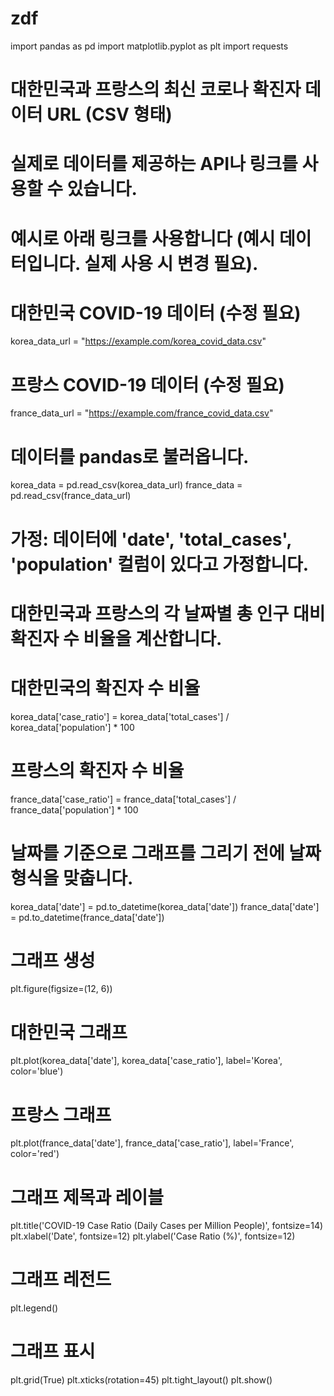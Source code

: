 # zdf

import pandas as pd
import matplotlib.pyplot as plt
import requests

# 대한민국과 프랑스의 최신 코로나 확진자 데이터 URL (CSV 형태)
# 실제로 데이터를 제공하는 API나 링크를 사용할 수 있습니다.
# 예시로 아래 링크를 사용합니다 (예시 데이터입니다. 실제 사용 시 변경 필요).

# 대한민국 COVID-19 데이터 (수정 필요)
korea_data_url = "https://example.com/korea_covid_data.csv"
# 프랑스 COVID-19 데이터 (수정 필요)
france_data_url = "https://example.com/france_covid_data.csv"

# 데이터를 pandas로 불러옵니다.
korea_data = pd.read_csv(korea_data_url)
france_data = pd.read_csv(france_data_url)

# 가정: 데이터에 'date', 'total_cases', 'population' 컬럼이 있다고 가정합니다.
# 대한민국과 프랑스의 각 날짜별 총 인구 대비 확진자 수 비율을 계산합니다.

# 대한민국의 확진자 수 비율
korea_data['case_ratio'] = korea_data['total_cases'] / korea_data['population'] * 100

# 프랑스의 확진자 수 비율
france_data['case_ratio'] = france_data['total_cases'] / france_data['population'] * 100

# 날짜를 기준으로 그래프를 그리기 전에 날짜 형식을 맞춥니다.
korea_data['date'] = pd.to_datetime(korea_data['date'])
france_data['date'] = pd.to_datetime(france_data['date'])

# 그래프 생성
plt.figure(figsize=(12, 6))

# 대한민국 그래프
plt.plot(korea_data['date'], korea_data['case_ratio'], label='Korea', color='blue')

# 프랑스 그래프
plt.plot(france_data['date'], france_data['case_ratio'], label='France', color='red')

# 그래프 제목과 레이블
plt.title('COVID-19 Case Ratio (Daily Cases per Million People)', fontsize=14)
plt.xlabel('Date', fontsize=12)
plt.ylabel('Case Ratio (%)', fontsize=12)

# 그래프 레전드
plt.legend()

# 그래프 표시
plt.grid(True)
plt.xticks(rotation=45)
plt.tight_layout()
plt.show()
